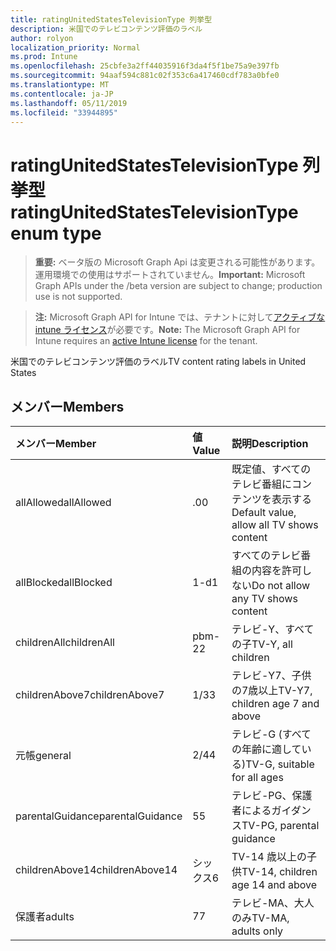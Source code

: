 ```yaml
---
title: ratingUnitedStatesTelevisionType 列挙型
description: 米国でのテレビコンテンツ評価のラベル
author: rolyon
localization_priority: Normal
ms.prod: Intune
ms.openlocfilehash: 25cbfe3a2ff44035916f3da4f5f1be75a9e397fb
ms.sourcegitcommit: 94aaf594c881c02f353c6a417460cdf783a0bfe0
ms.translationtype: MT
ms.contentlocale: ja-JP
ms.lasthandoff: 05/11/2019
ms.locfileid: "33944895"
---
```

# <a name="ratingunitedstatestelevisiontype-enum-type"></a><span data-ttu-id="bc952-103">ratingUnitedStatesTelevisionType 列挙型</span><span class="sxs-lookup"><span data-stu-id="bc952-103">ratingUnitedStatesTelevisionType enum type</span></span>

> <span data-ttu-id="bc952-104">**重要:** ベータ版の Microsoft Graph Api は変更される可能性があります。運用環境での使用はサポートされていません。</span><span class="sxs-lookup"><span data-stu-id="bc952-104">**Important:** Microsoft Graph APIs under the /beta version are subject to change; production use is not supported.</span></span>

> <span data-ttu-id="bc952-105">**注:** Microsoft Graph API for Intune では、テナントに対して[アクティブな intune ライセンス](https://go.microsoft.com/fwlink/?linkid=839381)が必要です。</span><span class="sxs-lookup"><span data-stu-id="bc952-105">**Note:** The Microsoft Graph API for Intune requires an [active Intune license](https://go.microsoft.com/fwlink/?linkid=839381) for the tenant.</span></span>

<span data-ttu-id="bc952-106">米国でのテレビコンテンツ評価のラベル</span><span class="sxs-lookup"><span data-stu-id="bc952-106">TV content rating labels in United States</span></span>

## <a name="members"></a><span data-ttu-id="bc952-107">メンバー</span><span class="sxs-lookup"><span data-stu-id="bc952-107">Members</span></span>
|<span data-ttu-id="bc952-108">メンバー</span><span class="sxs-lookup"><span data-stu-id="bc952-108">Member</span></span>|<span data-ttu-id="bc952-109">値</span><span class="sxs-lookup"><span data-stu-id="bc952-109">Value</span></span>|<span data-ttu-id="bc952-110">説明</span><span class="sxs-lookup"><span data-stu-id="bc952-110">Description</span></span>|
|:---|:---|:---|
|<span data-ttu-id="bc952-111">allAllowed</span><span class="sxs-lookup"><span data-stu-id="bc952-111">allAllowed</span></span>|<span data-ttu-id="bc952-112">.0</span><span class="sxs-lookup"><span data-stu-id="bc952-112">0</span></span>|<span data-ttu-id="bc952-113">既定値、すべてのテレビ番組にコンテンツを表示する</span><span class="sxs-lookup"><span data-stu-id="bc952-113">Default value, allow all TV shows content</span></span>|
|<span data-ttu-id="bc952-114">allBlocked</span><span class="sxs-lookup"><span data-stu-id="bc952-114">allBlocked</span></span>|<span data-ttu-id="bc952-115">1-d</span><span class="sxs-lookup"><span data-stu-id="bc952-115">1</span></span>|<span data-ttu-id="bc952-116">すべてのテレビ番組の内容を許可しない</span><span class="sxs-lookup"><span data-stu-id="bc952-116">Do not allow any TV shows content</span></span>|
|<span data-ttu-id="bc952-117">childrenAll</span><span class="sxs-lookup"><span data-stu-id="bc952-117">childrenAll</span></span>|<span data-ttu-id="bc952-118">pbm-2</span><span class="sxs-lookup"><span data-stu-id="bc952-118">2</span></span>|<span data-ttu-id="bc952-119">テレビ-Y、すべての子</span><span class="sxs-lookup"><span data-stu-id="bc952-119">TV-Y, all children</span></span>|
|<span data-ttu-id="bc952-120">childrenAbove7</span><span class="sxs-lookup"><span data-stu-id="bc952-120">childrenAbove7</span></span>|<span data-ttu-id="bc952-121">1/3</span><span class="sxs-lookup"><span data-stu-id="bc952-121">3</span></span>|<span data-ttu-id="bc952-122">テレビ-Y7、子供の7歳以上</span><span class="sxs-lookup"><span data-stu-id="bc952-122">TV-Y7, children age 7 and above</span></span>|
|<span data-ttu-id="bc952-123">元帳</span><span class="sxs-lookup"><span data-stu-id="bc952-123">general</span></span>|<span data-ttu-id="bc952-124">2/4</span><span class="sxs-lookup"><span data-stu-id="bc952-124">4</span></span>|<span data-ttu-id="bc952-125">テレビ-G (すべての年齢に適している)</span><span class="sxs-lookup"><span data-stu-id="bc952-125">TV-G, suitable for all ages</span></span>|
|<span data-ttu-id="bc952-126">parentalGuidance</span><span class="sxs-lookup"><span data-stu-id="bc952-126">parentalGuidance</span></span>|<span data-ttu-id="bc952-127">5</span><span class="sxs-lookup"><span data-stu-id="bc952-127">5</span></span>|<span data-ttu-id="bc952-128">テレビ-PG、保護者によるガイダンス</span><span class="sxs-lookup"><span data-stu-id="bc952-128">TV-PG, parental guidance</span></span>|
|<span data-ttu-id="bc952-129">childrenAbove14</span><span class="sxs-lookup"><span data-stu-id="bc952-129">childrenAbove14</span></span>|<span data-ttu-id="bc952-130">シックス</span><span class="sxs-lookup"><span data-stu-id="bc952-130">6</span></span>|<span data-ttu-id="bc952-131">TV-14 歳以上の子供</span><span class="sxs-lookup"><span data-stu-id="bc952-131">TV-14, children age 14 and above</span></span>|
|<span data-ttu-id="bc952-132">保護者</span><span class="sxs-lookup"><span data-stu-id="bc952-132">adults</span></span>|<span data-ttu-id="bc952-133">7</span><span class="sxs-lookup"><span data-stu-id="bc952-133">7</span></span>|<span data-ttu-id="bc952-134">テレビ-MA、大人のみ</span><span class="sxs-lookup"><span data-stu-id="bc952-134">TV-MA, adults only</span></span>|




